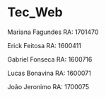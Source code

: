 # Tec_Web

Mariana Fagundes  RA: 1701470

Erick Feitosa     RA: 1600411

Gabriel Fonseca   RA: 1600716

Lucas Bonavina    RA: 1600071

João Jeronimo     RA: 1700075
